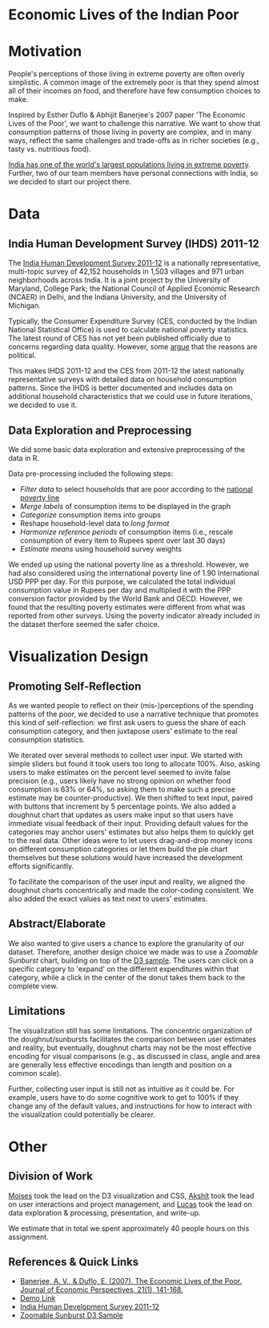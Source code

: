 
# Economic Lives of the Indian Poor

# Motivation

People's perceptions of those living in extreme poverty are often overly simplistic. A common image of the extremely poor is that they spend almost all of their incomes on food, and therefore have few consumption choices to make.

Inspired by Esther Duflo & Abhijit Banerjee's 2007 paper 'The Economic Lives of the Poor', we want to challenge this narrative. We want to show that consumption patterns of those living in poverty are complex, and in many ways, reflect the same challenges and trade-offs as in richer societies (e.g., tasty vs. nutritious food). 

[India has one of the world's largest populations living in extreme poverty](https://blogs.worldbank.org/opendata/half-world-s-poor-live-just-5-countries). Further, two of our team members have personal connections with India, so we decided to start our project there.

# Data

## India Human Development Survey (IHDS) 2011-12

The [India Human Development Survey 2011-12](https://ihds.umd.edu/) is a nationally representative, multi-topic survey of 42,152 households in 1,503 villages and 971 urban neighborhoods across India. It is a joint project by the University of Maryland, College Park; the National Council of Applied Economic Research (NCAER) in Delhi, and the Indiana University, and the University of Michigan.

Typically, the Consumer Expenditure Survey (CES, conducted by the Indian National Statistical Office) is used to calculate national poverty statistics. The latest round of CES has not yet been published officially due to concerns regarding data quality. However, some [argue](https://www.thehindu.com/business/Economy/what-is-consumer-expenditure-survey-and-why-was-its-2017-2018-data-withheld/article30063708.ece) that the reasons are political.

This makes IHDS 2011-12 and the CES from 2011-12 the latest nationally representative surveys with detailed data on household consumption patterns. Since the IHDS is better documented and includes data on additional household characteristics that we could use in future iterations, we decided to use it.

## Data Exploration and Preprocessing

We did some basic data exploration and extensive preprocessing of the data in R. 

Data pre-processing included the following steps:
- *Filter data* to select households that are poor according to the [national poverty line](https://ihds.umd.edu/poverty)
- *Merge labels* of consumption items to be displayed in the graph
- *Categorize* consumption items into groups
- Reshape household-level data to *long format*
- *Harmonize reference periods* of consumption items (i.e., rescale consumption of every item to Rupees spent over last 30 days)
- *Estimate means* using household survey weights

We ended up using the national poverty line as a threshold. However, we had also considered using the international poverty line of 1.90 International USD PPP per day. For this purpose, we calculated the total individual consumption value in Rupees per day and multiplied it with the PPP conversion factor provided by the World Bank and OECD. However, we found that the resulting poverty estimates were different from what was reported from other surveys. Using the poverty indicator already included in the dataset therfore seemed the safer choice.

# Visualization Design

## Promoting Self-Reflection

As we wanted people to reflect on their (mis-)perceptions of the spending patterns of the poor, we decided to use a narrative technique that promotes this kind of self-reflection: we first ask users to guess the share of each consumption category, and then juxtapose users' estimate to the real consumption statistics.

We iterated over several methods to collect user input. We started with simple sliders but found it took users too long to allocate 100%. Also, asking users to make estimates on the percent level seemed to invite false precision (e.g., users likely have no strong opinion on whether food consumption is 63% or 64%, so asking them to make such a precise estimate may be counter-productive). We then shifted to text input, paired with buttons that increment by 5 percentage points. We also added a doughnut chart that updates as users make input so that users have immediate visual feedback of their input. Providing default values for the categories may anchor users' estimates but also helps them to quickly get to the real data. Other ideas were to let users drag-and-drop money icons on different consumption categories or let them build the pie chart themselves but these solutions would have increased the development efforts significantly.

To facilitate the comparison of the user input and reality, we aligned the doughnut charts concentrically and made the color-coding consistent. We also added the exact values as text next to users' estimates.

## Abstract/Elaborate

We also wanted to give users a chance to explore the granularity of our dataset. Therefore, another design choice we made was to use a *Zoomable Sunburst* chart, building on top of the [D3 sample](https://observablehq.com/@d3/zoomable-sunburst). The users can click on a specific category to 'expand' on the different expenditures within that category, while a click in the center of the donut takes them back to the complete view.

## Limitations

The visualization still has some limitations. The concentric organization of the doughnut/sunbursts facilitates the comparison between user estimates and reality, but eventually, doughnut charts may not be the most effective encoding for visual comparisons (e.g., as discussed in class, angle and area are generally less effective encodings than length and position on a common scale).

Further, collecting user input is still not as intuitive as it could be. For example, users have to do some cognitive work to get to 100% if they change any of the default values, and instructions for how to interact with the visualization could potentially be clearer.

# Other

## Division of Work 

[Moises](https://github.com/mtrejo0) took the lead on the D3 visualization and CSS, [Akshit](https://github.com/akshitsingla) took the lead on user interactions and project management, and [Lucas](https://github.com/lucas-kitzmueller) took the lead on data exploration & processing, presentation, and write-up.

We estimate that in total we spent approximately 40 people hours on this assignment.  

## References & Quick Links
- [Banerjee, A. V., & Duflo, E. (2007). The Economic Lives of the Poor. Journal of Economic Perspectives, 21(1), 141-168.](https://pubs.aeaweb.org/doi/pdfplus/10.1257/jep.21.1.141)
- [Demo Link](https://6859-sp21.github.io/a4-akshit-lucas-moises/)
- [India Human Development Survey 2011-12](https://ihds.umd.edu/)
- [Zoomable Sunburst D3 Sample](https://observablehq.com/@d3/zoomable-sunburst)